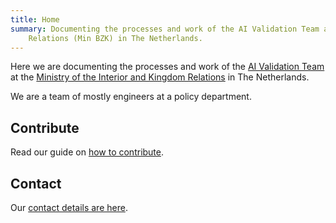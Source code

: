 ```yaml
---
title: Home
summary: Documenting the processes and work of the AI Validation Team at the Ministry of the Interior and Kingdom
    Relations (Min BZK) in The Netherlands.
---
```


Here we are documenting the processes and work of the [AI Validation Team](About/team.md) at the [Ministry of the
Interior and Kingdom Relations](https://www.government.nl/ministries/ministry-of-the-interior-and-kingdom-relations) in The Netherlands.

We are a team of mostly engineers at a policy department.

## Contribute

Read our guide on [how to contribute](Way-of-Working/Contributing.md).

## Contact

Our [contact details are here](About/contact.md).

